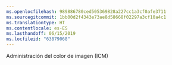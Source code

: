 ```yaml
---
ms.openlocfilehash: 989886780ced505369828a227cc1a3cf0afe3711
ms.sourcegitcommit: 1bb00d2f4343e73ae8d58668f02297a3cf10a4c1
ms.translationtype: HT
ms.contentlocale: es-ES
ms.lasthandoff: 06/15/2019
ms.locfileid: "63879068"
---
```

Administración del color de imagen (ICM)